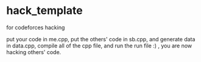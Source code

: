 # hack_template
for codeforces hacking

put your code in me.cpp, put the others' code in sb.cpp, and generate data in data.cpp, compile all of the cpp file, and run the run file :) , you are now hacking others' code.
